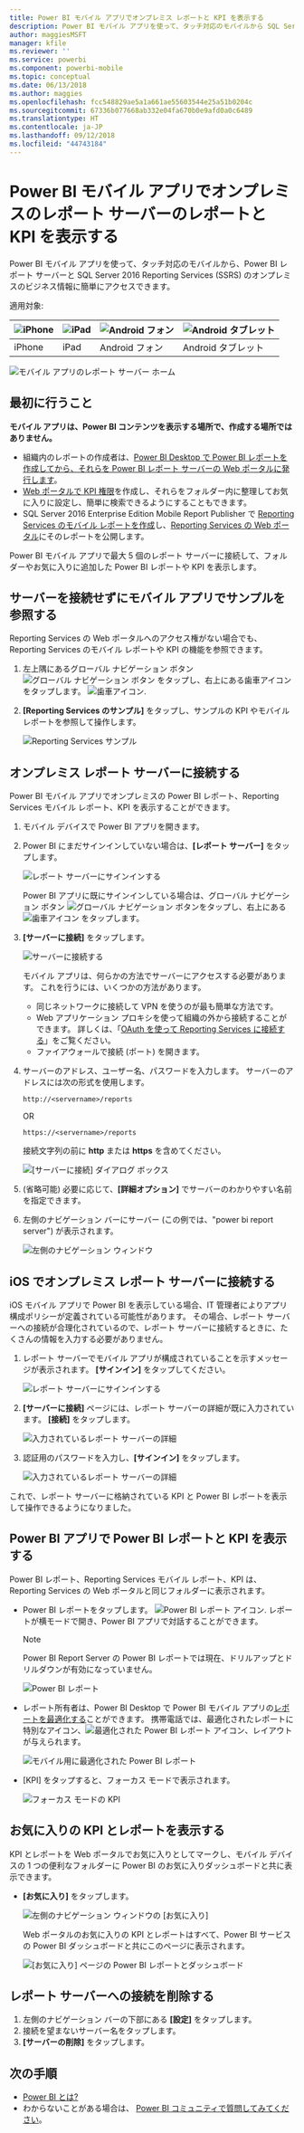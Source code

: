 ```yaml
---
title: Power BI モバイル アプリでオンプレミス レポートと KPI を表示する
description: Power BI モバイル アプリを使って、タッチ対応のモバイルから SQL Server Reporting Services と Power BI のレポート サーバー内のオンプレミスのビジネス情報に簡単にアクセスできます。
author: maggiesMSFT
manager: kfile
ms.reviewer: ''
ms.service: powerbi
ms.component: powerbi-mobile
ms.topic: conceptual
ms.date: 06/13/2018
ms.author: maggies
ms.openlocfilehash: fcc548829ae5a1a661ae55603544e25a51b0204c
ms.sourcegitcommit: 67336b077668ab332e04fa670b0e9afd0a0c6489
ms.translationtype: HT
ms.contentlocale: ja-JP
ms.lasthandoff: 09/12/2018
ms.locfileid: "44743184"
---
```

# <a name="view-on-premises-report-server-reports-and-kpis-in-the-power-bi-mobile-apps"></a>Power BI モバイル アプリでオンプレミスのレポート サーバーのレポートと KPI を表示する

Power BI モバイル アプリを使って、タッチ対応のモバイルから、Power BI レポート サーバーと SQL Server 2016 Reporting Services (SSRS) のオンプレミスのビジネス情報に簡単にアクセスできます。

適用対象:

| ![iPhone](./media/mobile-app-ssrs-kpis-mobile-on-premises-reports/iphone-logo-50-px.png) | ![iPad](./media/mobile-app-ssrs-kpis-mobile-on-premises-reports/ipad-logo-50-px.png) | ![Android フォン](./media/mobile-app-ssrs-kpis-mobile-on-premises-reports/android-phone-logo-50-px.png) | ![Android タブレット](./media/mobile-app-ssrs-kpis-mobile-on-premises-reports/android-tablet-logo-50-px.png) |
|:--- |:--- |:--- |:--- |
| iPhone |iPad |Android フォン |Android タブレット |


![モバイル アプリのレポート サーバー ホーム](./media/mobile-app-ssrs-kpis-mobile-on-premises-reports/power-bi-ipad-pbi-report-server-home.png)

## <a name="first-things-first"></a>最初に行うこと
**モバイル アプリは、Power BI コンテンツを表示する場所で、作成する場所ではありません。**

* 組織内のレポートの作成者は、[Power BI Desktop で Power BI レポートを作成してから、それらを Power BI レポート サーバーの Web ポータルに発行します](../../report-server/quickstart-create-powerbi-report.md)。 
* [Web ポータルで KPI 権限](https://docs.microsoft.com/sql/reporting-services/working-with-kpis-in-reporting-services)を作成し、それらをフォルダー内に整理してお気に入りに設定し、簡単に検索できるようにすることもできます。 
* SQL Server 2016 Enterprise Edition Mobile Report Publisher で [Reporting Services のモバイル レポートを作成](https://docs.microsoft.com/sql/reporting-services/mobile-reports/create-mobile-reports-with-sql-server-mobile-report-publisher)し、[Reporting Services の Web ポータル](https://docs.microsoft.com/sql/reporting-services/web-portal-ssrs-native-mode)にそのレポートを公開します。  

Power BI モバイル アプリで最大 5 個のレポート サーバーに接続して、フォルダーやお気に入りに追加した Power BI レポートや KPI を表示します。 

## <a name="explore-samples-in-the-mobile-apps-without-a-server-connection"></a>サーバーを接続せずにモバイル アプリでサンプルを参照する
Reporting Services の Web ポータルへのアクセス権がない場合でも、Reporting Services のモバイル レポートや KPI の機能を参照できます。 

1. 左上隅にあるグローバル ナビゲーション ボタン ![グローバル ナビゲーション ボタン](././media/mobile-app-ssrs-kpis-mobile-on-premises-reports/power-bi-iphone-global-nav-button.png) をタップし、右上にある歯車アイコンをタップします。 ![歯車アイコン](././media/mobile-app-ssrs-kpis-mobile-on-premises-reports/power-bi-ios-settings-icon.png).
2. **[Reporting Services のサンプル]** をタップし、サンプルの KPI やモバイル レポートを参照して操作します。
   
   ![Reporting Services サンプル](./media/mobile-app-ssrs-kpis-mobile-on-premises-reports/power-bi-iphone-ssrs-samples.png)

## <a name="connect-to-an-on-premises-report-server"></a>オンプレミス レポート サーバーに接続する
Power BI モバイル アプリでオンプレミスの Power BI レポート、Reporting Services モバイル レポート、KPI を表示することができます。 

1. モバイル デバイスで Power BI アプリを開きます。 
2. Power BI にまだサインインしていない場合は、**[レポート サーバー]** をタップします。
   
   ![レポート サーバーにサインインする](./media/mobile-app-ssrs-kpis-mobile-on-premises-reports/power-bi-connect-to-rs-login.png)
   
   Power BI アプリに既にサインインしている場合は、グローバル ナビゲーション ボタン ![グローバル ナビゲーション ボタン](././media/mobile-app-ssrs-kpis-mobile-on-premises-reports/power-bi-iphone-global-nav-button.png)をタップし、右上にある ![歯車アイコン](././media/mobile-app-ssrs-kpis-mobile-on-premises-reports/power-bi-ios-settings-icon.png) をタップします。
3. **[サーバーに接続]** をタップします。
   
    ![サーバーに接続する](./media/mobile-app-ssrs-kpis-mobile-on-premises-reports/power-bi-android-server-sign-in.png)

     モバイル アプリは、何らかの方法でサーバーにアクセスする必要があります。 これを行うには、いくつかの方法があります。

    - 同じネットワークに接続して VPN を使うのが最も簡単な方法です。
    - Web アプリケーション プロキシを使って組織の外から接続することができます。 詳しくは、「[OAuth を使って Reporting Services に接続する](mobile-oauth-ssrs.md)」をご覧ください。 
    - ファイアウォールで接続 (ポート) を開きます。

1. サーバーのアドレス、ユーザー名、パスワードを入力します。 サーバーのアドレスには次の形式を使用します。
   
     `http://<servername>/reports`
   
     OR
   
     `https://<servername>/reports`
   
   接続文字列の前に **http** または **https** を含めてください。
   
    ![[サーバーに接続] ダイアログ ボックス](./media/mobile-app-ssrs-kpis-mobile-on-premises-reports/power-bi-ios-connect-to-server-dialog.png)
5. (省略可能) 必要に応じて、**[詳細オプション]** でサーバーのわかりやすい名前を指定できます。
6. 左側のナビゲーション バーにサーバー (この例では、"power bi report server") が表示されます。
   
   ![左側のナビゲーション ウィンドウ](./media/mobile-app-ssrs-kpis-mobile-on-premises-reports/power-bi-iphone-left-nav-report-server.png)

## <a name="connect-to-an-on-premises-report-server-in-ios"></a>iOS でオンプレミス レポート サーバーに接続する

iOS モバイル アプリで Power BI を表示している場合、IT 管理者によりアプリ構成ポリシーが定義されている可能性があります。 その場合、レポート サーバーへの接続が合理化されているので、レポート サーバーに接続するときに、たくさんの情報を入力する必要がありません。 

1. レポート サーバーでモバイル アプリが構成されていることを示すメッセージが表示されます。 **[サインイン]** をタップしてください。

    ![レポート サーバーにサインインする](./media/mobile-app-ssrs-kpis-mobile-on-premises-reports/power-bi-config-server-sign-in.png)

2.  **[サーバーに接続]** ページには、レポート サーバーの詳細が既に入力されています。 **[接続]** をタップします。

    ![入力されているレポート サーバーの詳細](./media/mobile-app-ssrs-kpis-mobile-on-premises-reports/power-bi-ios-remote-configure-connect-server.png)

3. 認証用のパスワードを入力し、**[サインイン]** をタップします。 

    ![入力されているレポート サーバーの詳細](./media/mobile-app-ssrs-kpis-mobile-on-premises-reports/power-bi-config-server-address.png)

これで、レポート サーバーに格納されている KPI と Power BI レポートを表示して操作できるようになりました。

## <a name="view-power-bi-reports-and-kpis-in-the-power-bi-app"></a>Power BI アプリで Power BI レポートと KPI を表示する
Power BI レポート、Reporting Services モバイル レポート、KPI は、Reporting Services の Web ポータルと同じフォルダーに表示されます。 

* Power BI レポートをタップします。 ![Power BI レポート アイコン](./media/mobile-app-ssrs-kpis-mobile-on-premises-reports/power-bi-rs-mobile-report-icon.png). レポートが横モードで開き、Power BI アプリで対話することができます。

    > [!NOTE]
  > Power BI Report Server の Power BI レポートでは現在、ドリルアップとドリルダウンが有効になっていません。
  
    ![Power BI レポート](./media/mobile-app-ssrs-kpis-mobile-on-premises-reports/power-bi-iphone-report-server-report.png)
* レポート所有者は、Power BI Desktop で Power BI モバイル アプリの[レポートを最適化する](../../desktop-create-phone-report.md)ことができます。 携帯電話では、最適化されたレポートに特別なアイコン、![最適化された Power BI レポート アイコン](./media/mobile-app-ssrs-kpis-mobile-on-premises-reports/power-bi-rs-mobile-optimized-icon.png)、レイアウトが与えられます。
  
    ![モバイル用に最適化された Power BI レポート](./media/mobile-app-ssrs-kpis-mobile-on-premises-reports/power-bi-rs-mobile-optimized-report.png)
* [KPI] をタップすると、フォーカス モードで表示されます。
  
    ![フォーカス モードの KPI](./media/mobile-app-ssrs-kpis-mobile-on-premises-reports/pbi_ipad_ssmrp_tile.png)

## <a name="view-your-favorite-kpis-and-reports"></a>お気に入りの KPI とレポートを表示する
KPI とレポートを Web ポータルでお気に入りとしてマークし、モバイル デバイスの 1 つの便利なフォルダーに Power BI のお気に入りダッシュボードと共に表示できます。

* **[お気に入り]** をタップします。
  
   ![左側のナビゲーション ウィンドウの [お気に入り]](./media/mobile-app-ssrs-kpis-mobile-on-premises-reports/power-bi-ipad-faves-pbi-report-server-update.png)
  
   Web ポータルのお気に入りの KPI とレポートはすべて、Power BI サービスの Power BI ダッシュボードと共にこのページに表示されます。
  
   ![[お気に入り] ページの Power BI レポートとダッシュボード](./media/mobile-app-ssrs-kpis-mobile-on-premises-reports/power-bi-ipad-favorites.png)

## <a name="remove-a-connection-to-a-report-server"></a>レポート サーバーへの接続を削除する
1. 左側のナビゲーション バーの下部にある **[設定]** をタップします。
2. 接続を望まないサーバー名をタップします。
3. **[サーバーの削除]** をタップします。

## <a name="next-steps"></a>次の手順
* [Power BI とは?](../../power-bi-overview.md)  
* わからないことがある場合は、 [Power BI コミュニティで質問してみてください](http://community.powerbi.com/)。

